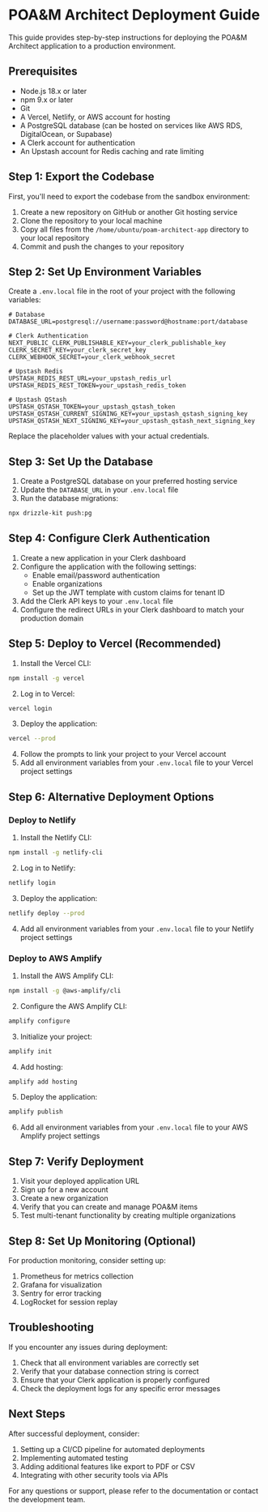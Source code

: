 # POA&M Architect Deployment Guide

This guide provides step-by-step instructions for deploying the POA&M Architect application to a production environment.

## Prerequisites

- Node.js 18.x or later
- npm 9.x or later
- Git
- A Vercel, Netlify, or AWS account for hosting
- A PostgreSQL database (can be hosted on services like AWS RDS, DigitalOcean, or Supabase)
- A Clerk account for authentication
- An Upstash account for Redis caching and rate limiting

## Step 1: Export the Codebase

First, you'll need to export the codebase from the sandbox environment:

1. Create a new repository on GitHub or another Git hosting service
2. Clone the repository to your local machine
3. Copy all files from the `/home/ubuntu/poam-architect-app` directory to your local repository
4. Commit and push the changes to your repository

## Step 2: Set Up Environment Variables

Create a `.env.local` file in the root of your project with the following variables:

```
# Database
DATABASE_URL=postgresql://username:password@hostname:port/database

# Clerk Authentication
NEXT_PUBLIC_CLERK_PUBLISHABLE_KEY=your_clerk_publishable_key
CLERK_SECRET_KEY=your_clerk_secret_key
CLERK_WEBHOOK_SECRET=your_clerk_webhook_secret

# Upstash Redis
UPSTASH_REDIS_REST_URL=your_upstash_redis_url
UPSTASH_REDIS_REST_TOKEN=your_upstash_redis_token

# Upstash QStash
UPSTASH_QSTASH_TOKEN=your_upstash_qstash_token
UPSTASH_QSTASH_CURRENT_SIGNING_KEY=your_upstash_qstash_signing_key
UPSTASH_QSTASH_NEXT_SIGNING_KEY=your_upstash_qstash_next_signing_key
```

Replace the placeholder values with your actual credentials.

## Step 3: Set Up the Database

1. Create a PostgreSQL database on your preferred hosting service
2. Update the `DATABASE_URL` in your `.env.local` file
3. Run the database migrations:

```bash
npx drizzle-kit push:pg
```

## Step 4: Configure Clerk Authentication

1. Create a new application in your Clerk dashboard
2. Configure the application with the following settings:
   - Enable email/password authentication
   - Enable organizations
   - Set up the JWT template with custom claims for tenant ID
3. Add the Clerk API keys to your `.env.local` file
4. Configure the redirect URLs in your Clerk dashboard to match your production domain

## Step 5: Deploy to Vercel (Recommended)

1. Install the Vercel CLI:

```bash
npm install -g vercel
```

2. Log in to Vercel:

```bash
vercel login
```

3. Deploy the application:

```bash
vercel --prod
```

4. Follow the prompts to link your project to your Vercel account
5. Add all environment variables from your `.env.local` file to your Vercel project settings

## Step 6: Alternative Deployment Options

### Deploy to Netlify

1. Install the Netlify CLI:

```bash
npm install -g netlify-cli
```

2. Log in to Netlify:

```bash
netlify login
```

3. Deploy the application:

```bash
netlify deploy --prod
```

4. Add all environment variables from your `.env.local` file to your Netlify project settings

### Deploy to AWS Amplify

1. Install the AWS Amplify CLI:

```bash
npm install -g @aws-amplify/cli
```

2. Configure the AWS Amplify CLI:

```bash
amplify configure
```

3. Initialize your project:

```bash
amplify init
```

4. Add hosting:

```bash
amplify add hosting
```

5. Deploy the application:

```bash
amplify publish
```

6. Add all environment variables from your `.env.local` file to your AWS Amplify project settings

## Step 7: Verify Deployment

1. Visit your deployed application URL
2. Sign up for a new account
3. Create a new organization
4. Verify that you can create and manage POA&M items
5. Test multi-tenant functionality by creating multiple organizations

## Step 8: Set Up Monitoring (Optional)

For production monitoring, consider setting up:

1. Prometheus for metrics collection
2. Grafana for visualization
3. Sentry for error tracking
4. LogRocket for session replay

## Troubleshooting

If you encounter any issues during deployment:

1. Check that all environment variables are correctly set
2. Verify that your database connection string is correct
3. Ensure that your Clerk application is properly configured
4. Check the deployment logs for any specific error messages

## Next Steps

After successful deployment, consider:

1. Setting up a CI/CD pipeline for automated deployments
2. Implementing automated testing
3. Adding additional features like export to PDF or CSV
4. Integrating with other security tools via APIs

For any questions or support, please refer to the documentation or contact the development team.
